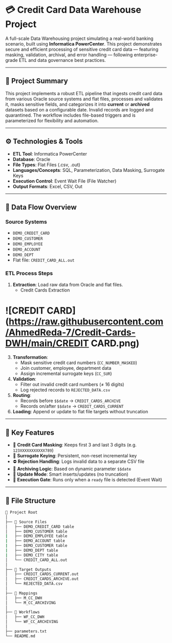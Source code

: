 # 💳 Credit Card Data Warehouse Project

A full-scale Data Warehousing project simulating a real-world banking scenario, built using **Informatica PowerCenter**. This project demonstrates secure and efficient processing of sensitive credit card data — featuring masking, validation, archival, and error handling — following enterprise-grade ETL and data governance best practices.

---

## 🧠 Project Summary

This project implements a robust ETL pipeline that ingests credit card data from various Oracle source systems and flat files, processes and validates it, masks sensitive fields, and categorizes it into **current** or **archived** datasets based on a configurable date. Invalid records are logged and quarantined. The workflow includes file-based triggers and is parameterized for flexibility and automation.

---

## ⚙️ Technologies & Tools

- **ETL Tool**: Informatica PowerCenter
- **Database**: Oracle
- **File Types**: Flat Files (.csv, .out)
- **Languages/Concepts**: SQL, Parameterization, Data Masking, Surrogate Keys
- **Execution Control**: Event Wait File (File Watcher)
- **Output Formats**: Excel, CSV, Out

---

## 📂 Data Flow Overview

### Source Systems

- `DEMO_CREDIT_CARD`
- `DEMO_CUSTOMER`
- `DEMO_EMPLOYEE`
- `DEMO_ACCOUNT`
- `DEMO_DEPT`
- Flat file: `CREDIT_CARD_ALL.out`

### ETL Process Steps

1. **Extraction**: Load raw data from Oracle and flat files.
   - Credit Cards Extraction
# ![CREDIT CARD](https://raw.githubusercontent.com/AhmedReda-7/Credit-Cards-DWH/main/CREDIT CARD.png)

3. **Transformation**:
   - Mask sensitive credit card numbers (`CC_NUMBER_MASKED`)
   - Join customer, employee, department data
   - Assign incremental surrogate keys (`CC_SUR`)
4. **Validation**:
   - Filter out invalid credit card numbers (≠ 16 digits)
   - Log rejected records to `REJECTED_DATA.csv`
5. **Routing**:
   - Records before `$$date` → `CREDIT_CARDS_ARCHIVE`
   - Records on/after `$$date` → `CREDIT_CARDS_CURRENT`
6. **Loading**: Append or update to flat file targets without truncation



---

## 🧩 Key Features

- 🔐 **Credit Card Masking**: Keeps first 3 and last 3 digits (e.g. `123XXXXXXXXXXX789`)
- 🧮 **Surrogate Keying**: Persistent, non-reset incremental key
- ⛔ **Rejection Handling**: Logs invalid data to a separate CSV file
- 📁 **Archiving Logic**: Based on dynamic parameter `$$date`
- 🔄 **Update Mode**: Smart inserts/updates (no truncation)
- 📄 **Execution Gate**: Runs only when a `ready` file is detected (Event Wait)

---

## 📁 File Structure

```bash
📁 Project Root
│
├── 📂 Source Files
│   ├── DEMO_CREDIT_CARD table
│   ├── DEMO_CUSTOMER table
|   ├── DEMO_EMPLOYEE table
|   ├── DEMO_ACCOUNT table
|   ├── DEMO_CUSTOMER table
|   ├── DEMO_DEPT table
|   ├── DEMO_CITY table
│   └── CREDIT_CARD_ALL.out
│
├── 📂 Target Outputs
│   ├── CREDIT_CARDS_CURRENT.out
│   ├── CREDIT_CARDS_ARCHIVE.out
│   └── REJECTED_DATA.csv
│
├── 📂 Mappings
│   ├── M_CC_DWH
│   └── M_CC_ARCHIVING
│
├── 📂 Workflows
│   ├── WF_CC_DWH
│   └── WF_CC_ARCHIVING
│
├── parameters.txt
└── README.md
